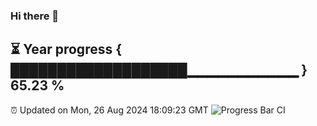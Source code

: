 ### Hi there 👋
⏳ Year progress { ███████████████████▁▁▁▁▁▁▁▁▁▁▁ } 65.23 %
---
⏰ Updated on Mon, 26 Aug 2024 18:09:23 GMT
![Progress Bar CI](https://github.com/Moyi321/Moyi321/workflows/Progress%20Bar%20CI/badge.svg)
